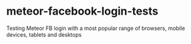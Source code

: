 # meteor-facebook-login-tests
Testing Meteor FB login with a most popular range of browsers, mobile devices, tablets and desktops 
